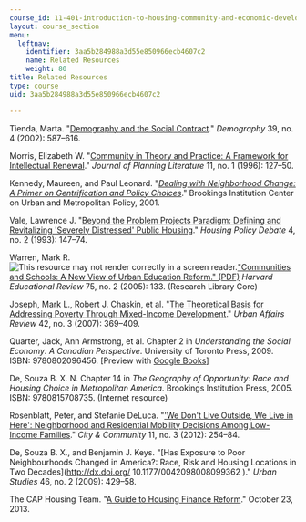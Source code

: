 ```yaml
---
course_id: 11-401-introduction-to-housing-community-and-economic-development-fall-2015
layout: course_section
menu:
  leftnav:
    identifier: 3aa5b284988a3d55e850966ecb4607c2
    name: Related Resources
    weight: 80
title: Related Resources
type: course
uid: 3aa5b284988a3d55e850966ecb4607c2

---
```


Tienda, Marta. "[Demography and the Social Contract](http://dx.doi.org/10.1353/dem.2002.0041)." _Demography_ 39, no. 4 (2002): 587–616.

Morris, Elizabeth W. "[Community in Theory and Practice: A Framework for Intellectual Renewal](http://dx.doi.org/10.1177/088541229601100107)." _Journal of Planning Literature_ 11, no. 1 (1996): 127–50.

Kennedy, Maureen, and Paul Leonard. "[_Dealing with Neighborhood Change: A Primer on Gentrification and Policy Choices_](http://community-wealth.org/content/dealing-neighborhood-changes-primer-gentrification-and-policy-choices)." Brookings Institution Center on Urban and Metropolitan Policy, 2001.

Vale, Lawrence J. "[Beyond the Problem Projects Paradigm: Defining and Revitalizing 'Severely Distressed' Public Housing](http://dx.doi.org/10.1080/10511482.1993.9521129)." _Housing Policy Debate_ 4, no. 2 (1993): 147–74.

Warren, Mark R. ![This resource may not render correctly in a screen reader.](/images/inacessible.gif)["Communities and Schools: A New View of Urban Education Reform." (PDF)](http://hepgjournals.org/doi/pdf/10.17763/haer.75.2.m718151032167438) _Harvard Educational Review_ 75, no. 2 (2005): 133. (Research Library Core)

Joseph, Mark L., Robert J. Chaskin, et al. "[The Theoretical Basis for Addressing Poverty Through Mixed-Income Development](http://dx.doi.org/10.1177/1078087406294043)." _Urban Affairs Review_ 42, no. 3 (2007): 369–409.

Quarter, Jack, Ann Armstrong, et al. Chapter 2 in _Understanding the Social Economy: A Canadian Perspective_. University of Toronto Press, 2009. ISBN: 9780802096456. \[Preview with [Google Books](http://books.google.com/books?id=QGbaI3ilv2sC&pg=PA43=onepage)\]

De, Souza B. X. N. Chapter 14 in _The Geography of Opportunity: Race and Housing Choice in Metropolitan America_. Brookings Institution Press, 2005. ISBN: 9780815708735. (Internet resource)

Rosenblatt, Peter, and Stefanie DeLuca. "['We Don't Live Outside, We Live in Here': Neighborhood and Residential Mobility Decisions Among Low-Income Families](http://dx.doi.org/10.1111/j.1540-6040.2012.01413.x)." _City & Community_ 11, no. 3 (2012): 254–84.

De, Souza B. X., and Benjamin J. Keys. "[Has Exposure to Poor Neighbourhoods Changed in America?: Race, Risk and Housing Locations in Two Decades](http://dx.doi.org/ 10.1177/0042098008099362 )." _Urban Studies_ 46, no. 2 (2009): 429–58.

The CAP Housing Team. "[A Guide to Housing Finance Reform](https://www.americanprogress.org/issues/housing/news/2013/10/23/77881/a-guide-to-housing-finance-reform/)." October 23, 2013.